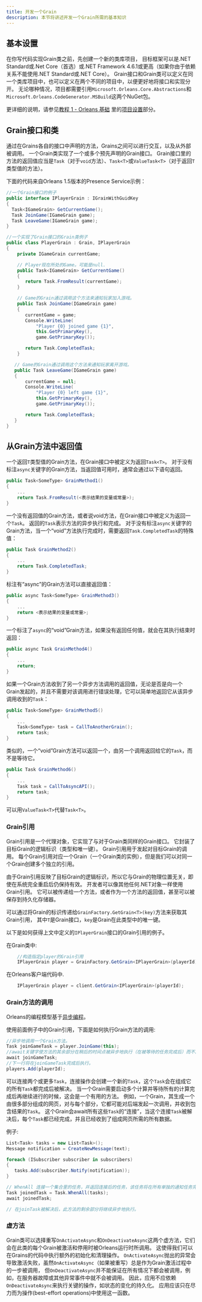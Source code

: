 ```yaml
---
title: 开发一个Grain
description: 本节将讲述开发一个Grain所需的基本知识
---
```


## 基本设置

在你写代码实现Grain类之前，先创建一个新的类库项目，
目标框架可以是.NET Standard或.Net Core（首选）或.NET Framework 4.6.1或更高（如果你由于依赖关系不能使用.NET Standard或.NET Core）。
Grain接口和Grain类可以定义在同一个类库项目中，也可以定义在两个不同的项目中，以便更好地将接口和实现分开。
无论哪种情况，项目都需要引用`Microsoft.Orleans.Core.Abstractions`和`Microsoft.Orleans.CodeGenerator.MSBuild`这两个NuGet包。

更详细的说明，请参见[教程 1 - Orleans 基础](/tutorials_and_samples/tutorial_1.md)
里的[项目设置](/tutorials_and_samples/tutorial_1.md#project-setup)部分。

## Grain接口和类

通过在Grains各自的接口中声明的方法，Grains之间可以进行交互，以及从外部被调用。
一个Grain类实现了一个或多个预先声明的Grain接口。
Grain接口里的方法的返回值应当是`Task`（对于`void`方法）、`Task<T>`或`ValueTask<T>`（对于返回`T`类型值的方法）。

下面的代码来自Orleans 1.5版本的Presence Service示例：

```csharp
//一个Grain接口的例子
public interface IPlayerGrain : IGrainWithGuidKey
{
  Task<IGameGrain> GetCurrentGame();
  Task JoinGame(IGameGrain game);
  Task LeaveGame(IGameGrain game);
}

//一个实现了Grain接口的Grain类例子
public class PlayerGrain : Grain, IPlayerGrain
{
    private IGameGrain currentGame;

    // Player现在所处的Game。可能是null.
    public Task<IGameGrain> GetCurrentGame()
    {
       return Task.FromResult(currentGame);
    }

    // Game的Grain通过调用这个方法来通知玩家加入游戏。
    public Task JoinGame(IGameGrain game)
    {
       currentGame = game;
       Console.WriteLine(
           "Player {0} joined game {1}",
           this.GetPrimaryKey(),
           game.GetPrimaryKey());

       return Task.CompletedTask;
    }

   // Game的Grain通过调用这个方法来通知玩家离开游戏。
   public Task LeaveGame(IGameGrain game)
   {
       currentGame = null;
       Console.WriteLine(
           "Player {0} left game {1}",
           this.GetPrimaryKey(),
           game.GetPrimaryKey());

       return Task.CompletedTask;
   }
}
```

## 从Grain方法中返回值

一个返回`T`类型值的Grain方法，在Grain接口中被定义为返回`Task<T>`。
对于没有标注`async`关键字的Grain方法，当返回值可用时，通常会通过以下语句返回。

```csharp
public Task<SomeType> GrainMethod1()
{
    ...
    return Task.FromResult(<表示结果的变量或常量>);
}
```

一个没有返回值的Grain方法，或者说void方法，在Grain接口中被定义为返回一个`Task`。
返回的`Task`表示方法的异步执行和完成。
对于没有标注`async`关键字的Grain方法，当一个“void”方法执行完成时，需要返回`Task.CompletedTask`的特殊值：

```csharp
public Task GrainMethod2()
{
    ...
    return Task.CompletedTask;
}
```

标注有“async”的Grain方法可以直接返回值：

```csharp
public async Task<SomeType> GrainMethod3()
{
    ...
    return <表示结果的变量或常量>;
}
```

一个标注了`async`的“void”Grain方法，如果没有返回任何值，就会在其执行结束时返回：

```csharp
public async Task GrainMethod4()
{
    ...
    return;
}
```
如果一个Grain方法收到了另一个异步方法调用的返回值，无论是否是向一个Grain发起的，并且不需要对该调用进行错误处理，它可以简单地返回它从该异步调用收到的`Task`：

```csharp
public Task<SomeType> GrainMethod5()
{
    ...
    Task<SomeType> task = CallToAnotherGrain();
    return task;
}
```

类似的，一个“void”Grain方法可以返回一个，由另一个调用返回给它的`Task`，而不是等待它。

```csharp
public Task GrainMethod6()
{
    ...
    Task task = CallToAsyncAPI();
    return task;
}
```

可以用`ValueTask<T>`代替`Task<T>`。

### Grain引用

Grain引用是一个代理对象，它实现了与对于Grain类同样的Grain接口。
它封装了目标Grain的逻辑标识（类型和唯一键）。
Grain引用用于发起对目标Grain的调用。
每个Grain引用对应一个Grain（一个Grain类的实例），但是我们可以对同一个Grain创建多个独立的引用。

由于Grain引用反映了目标Grain的逻辑标识，所以它与Grain的物理位置无关，即使在系统完全重启后仍保持有效。
开发者可以像其他任何.NET对象一样使用Grain引用。
它可以被传递给一个方法，或者作为一个方法的返回值，甚至可以被保存到持久化存储器。

可以通过将Grain的标识传递给`GrainFactory.GetGrain<T>(key)`方法来获取其Grain引用，
其中`T`是Grain接口，`key`是Grain在此类型中的唯一键。

以下是如何获得上文中定义的`IPlayerGrain`接口的Grain引用的例子。

在Grain类中:

```csharp
    //构造指定player的Grain引用
    IPlayerGrain player = GrainFactory.GetGrain<IPlayerGrain>(playerId);
```

在Orleans客户端代码中.

```csharp
    IPlayerGrain player = client.GetGrain<IPlayerGrain>(playerId);
```

### Grain方法的调用

Orleans的编程模型基于[异步编程](https://docs.microsoft.com/zh-cn/dotnet/csharp/async)。

使用前面例子中的Grain引用，下面是如何执行Grain方法的调用:

```csharp
//异步地调用一个Grain方法。
Task joinGameTask = player.JoinGame(this);
//await关键字使方法的其余部分在稍后的时间点被异步地执行（在被等待的任务完成后）而不阻塞线程。
await joinGameTask;
//下一行将在joinGameTask完成后执行。
players.Add(playerId);

```

可以连接两个或更多`Task`，连接操作会创建一个新的`Task`，这个`Task`会在组成它的所有`Task`都完成后被解决。
当一个Grain需要启动多个计算并等待所有的计算完成后再继续进行的时候，这会是一个有用的方法。
例如，一个Grain，其生成一个由很多部分组成的网页，对与每个部分，它都可能对后端发起一次调用，并收到包含结果的`Task`。
这个Grain会await所有这些`Task`的“连接”，当这个连接`Task`被解决后，每个`Task`都已经完成，并且已经收到了组成网页所需的所有数据。

例子:

``` csharp
List<Task> tasks = new List<Task>();
Message notification = CreateNewMessage(text);

foreach (ISubscriber subscriber in subscribers)
{
   tasks.Add(subscriber.Notify(notification));
}

// WhenAll 连接一个集合里的任务，并返回连接后的任务，该任务将在所有单独的通知任务完成后被解决。
Task joinedTask = Task.WhenAll(tasks);
await joinedTask;

// 在joinTask被解决后，此方法的剩余部分将继续异步地执行。
```

### 虚方法

Grain类可以选择重写`OnActivateAsync`和`OnDeactivateAsync`这两个虚方法，它们会在此类的每个Grain被激活和停用时被Orleans运行时所调用。
这使得我们可以在Grains的代码中执行额外的初始化和清理操作。
`OnActivateAsync`抛出的异常会导致激活失败，虽然`OnActivateAsync`（如果被重写）总是作为Grain激活过程中的一步被调用，
但`OnDeactivateAsync`并不能保证在所有情况下都会被调用，例如，在服务器故障或其他异常事件中就不会被调用。
因此，应用不应依赖`OnDeactivateAsync`来执行关键的操作，如状态的变化的持久化。
应用应该只在尽力而为操作(best-effort operations)中使用这一函数。
